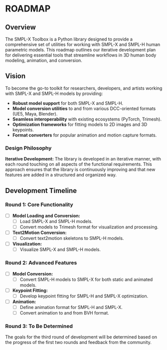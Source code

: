 # ROADMAP

## Overview

The SMPL-X Toolbox is a Python library designed to provide a comprehensive set of utilities for working with SMPL-X and SMPL-H human parametric models. This roadmap outlines our iterative development plan for delivering essential tools that streamline workflows in 3D human body modeling, animation, and conversion.

## Vision

To become the go-to toolkit for researchers, developers, and artists working with SMPL-X and SMPL-H models by providing:

- **Robust model support** for both SMPL-X and SMPL-H.
- **Model conversion utilities** to and from various DCC-oriented formats (UE5, Maya, Blender).
- **Seamless interoperability** with existing ecosystems (PyTorch, Trimesh).
- **Optimization frameworks** for fitting models to 2D images and 3D keypoints.
- **Format converters** for popular animation and motion capture formats.

### Design Philosophy

**Iterative Development:** The library is developed in an iterative manner, with each round touching on all aspects of the functional requirements. This approach ensures that the library is continuously improving and that new features are added in a structured and organized way.

## Development Timeline

### Round 1: Core Functionality

- [ ] **Model Loading and Conversion:**
  - [ ] Load SMPL-X and SMPL-H models.
  - [ ] Convert models to Trimesh format for visualization and processing.
- [ ] **Text2Motion Conversion:**
  - [ ] Convert text2motion skeletons to SMPL-H models.
- [ ] **Visualization:**
  - [ ] Visualize SMPL-X and SMPL-H models.

### Round 2: Advanced Features

- [ ] **Model Conversion:**
  - [ ] Convert SMPL-H models to SMPL-X for both static and animated models.
- [ ] **Keypoint Fitting:**
  - [ ] Develop keypoint fitting for SMPL-H and SMPL-X optimization.
- [ ] **Animation:**
  - [ ] Define animation format for SMPL-H and SMPL-X.
  - [ ] Convert animation to and from BVH format.

### Round 3: To Be Determined

The goals for the third round of development will be determined based on the progress of the first two rounds and feedback from the community.